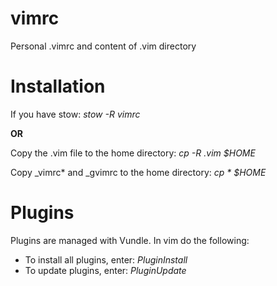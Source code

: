 # vimrc

Personal .vimrc and content of .vim directory

# Installation

If you have stow: 
_stow -R vimrc_

**OR**

Copy the .vim file to the home directory: _cp -R .vim $HOME_

Copy _vimrc* and _gvimrc to the home directory: _cp * $HOME_

# Plugins

Plugins are managed with Vundle. In vim do the following:
* To install all plugins, enter: *PluginInstall*
* To update plugins, enter: *PluginUpdate*
